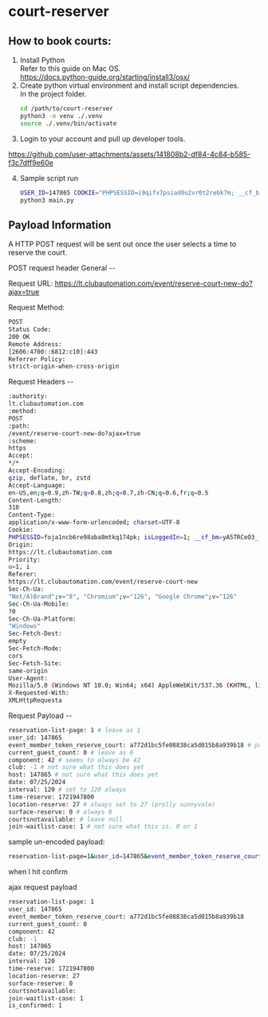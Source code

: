 # court-reserver

## How to book courts:
1. Install Python <br>
   Refer to this guide on Mac OS. <br>
   https://docs.python-guide.org/starting/install3/osx/
2. Create python virtual environment and install script dependencies. <br> 
   In the project folder.
    ```bash
    cd /path/to/court-reserver
    python3 -m venv ./.venv
    source ./.venv/bin/activate
    ```
3. Login to your account and pull up developer tools. <br>


https://github.com/user-attachments/assets/141808b2-df84-4c84-b585-f3c7dff9e60e



4. Sample script run
   ```bash
   USER_ID=147865 COOKIE="PHPSESSID=i9qifv7psiad0u2vr0t2rebk7m; __cf_bm=RFh4YLooElKqYA5H8AQ56HD9QuHTds2Bqpi1.lvKjmo-1721842539-1.0.1.1-Mb.X3Ol7f11SX9IeWaJQhEbeQiZu6L9n50sfeF0LTwRfiSxcY1z6C08tzAJLKWFd27Utn_bPkVZK8EphkOFv9Q; isLoggedIn=1; SessionExpirationTime=1721871388" \ 
   python3 main.py
   ```

## Payload Information

A HTTP POST request will be sent out once the user selects a time to reserve the court. 

POST request header
General --

Request URL:
https://lt.clubautomation.com/event/reserve-court-new-do?ajax=true

Request Method:
```bash
POST
Status Code:
200 OK
Remote Address:
[2606:4700::6812:c10]:443
Referrer Policy:
strict-origin-when-cross-origin
```

Request Headers --
```bash
:authority:
lt.clubautomation.com
:method:
POST
:path:
/event/reserve-court-new-do?ajax=true
:scheme:
https
Accept:
*/*
Accept-Encoding:
gzip, deflate, br, zstd
Accept-Language:
en-US,en;q=0.9,zh-TW;q=0.8,zh;q=0.7,zh-CN;q=0.6,fr;q=0.5
Content-Length:
310
Content-Type:
application/x-www-form-urlencoded; charset=UTF-8
Cookie:
PHPSESSID=foja1ncb6re98aba8mtkq174pk; isLoggedIn=1; __cf_bm=yA5TRCeO3_.P5eDdyA3r7guWAB4C0Gbr51nMROT0KsI-1721200537-1.0.1.1-2LkBdwKuX5zMF65nv007IiDjLCHWQrr.kEsSPpwb2uYB5wDZi_yA4zrhMFDuyS_.Q2wGcKoMsTYCumMh4P_Cow; SessionExpirationTime=1721229601
Origin:
https://lt.clubautomation.com
Priority:
u=1, i
Referer:
https://lt.clubautomation.com/event/reserve-court-new
Sec-Ch-Ua:
"Not/A)Brand";v="8", "Chromium";v="126", "Google Chrome";v="126"
Sec-Ch-Ua-Mobile:
?0
Sec-Ch-Ua-Platform:
"Windows"
Sec-Fetch-Dest:
empty
Sec-Fetch-Mode:
cors
Sec-Fetch-Site:
same-origin
User-Agent:
Mozilla/5.0 (Windows NT 10.0; Win64; x64) AppleWebKit/537.36 (KHTML, like Gecko) Chrome/126.0.0.0 Safari/537.36
X-Requested-With:
XMLHttpRequesta
```

Request Payload --

```bash
reservation-list-page: 1 # leave as 1
user_id: 147865
event_member_token_reserve_court: a772d1bc5fe08838ca5d015b8a939b18 # probably token retrieved on login. hexadecimal
current_guest_count: 0 # leave as 0
component: 42 # seems to always be 42
club: -1 # not sure what this does yet
host: 147865 # not sure what this does yet
date: 07/25/2024
interval: 120 # set to 120 always
time-reserve: 1721947800 
location-reserve: 27 # always set to 27 (prolly sunnyvale)
surface-reserve: 0 # always 0
courtsnotavailable: # leave null
join-waitlist-case: 1 # not sure what this is. 0 or 1
```

sample un-encoded payload:
```bash
reservation-list-page=1&user_id=147865&event_member_token_reserve_court=a772d1bc5fe08838ca5d015b8a939b18&current_guest_count=0&component=42&club=-1&host=147865&date=07%2F25%2F2024&interval=120&time-reserve=1721947800&location-reserve=27&surface-reserve=0&courtsnotavailable=&join-waitlist-case=1
```

when I hit confirm

ajax request payload

```bash
reservation-list-page: 1
user_id: 147865
event_member_token_reserve_court: a772d1bc5fe08838ca5d015b8a939b18
current_guest_count: 0
component: 42
club: -1
host: 147865
date: 07/25/2024
interval: 120
time-reserve: 1721947800
location-reserve: 27
surface-reserve: 0
courtsnotavailable: 
join-waitlist-case: 1
is_confirmed: 1
```
